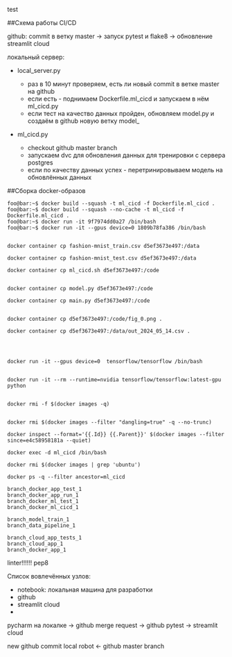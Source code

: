 test

##Схема работы CI/CD

github:
    commit в ветку master -> запуск pytest и flake8 -> обновление streamlit cloud


локальный сервер:

 - local_server.py
   - раз в 10 минут проверяем, есть ли новый commit в ветке master на github 
   - если есть - поднимаем Dockerfile.ml_cicd и запускаем в нём ml_cicd.py
   - если тест на качество данных пройден, обновляем model.py и создаём в github новую ветку model_<current datetime>
 
 - ml_cicd.py
   - checkout github master branch
   - запускаем dvc для обновления данных для тренировки с сервера postgres
   - если по качеству данных успех - перетринировываем модель на обновлённых данных 


##Сборка docker-образов

```console
foo@bar:~$ docker build --squash -t ml_cicd -f Dockerfile.ml_cicd .
foo@bar:~$ docker build --squash --no-cache -t ml_cicd -f Dockerfile.ml_cicd .
foo@bar:~$ docker run -it 9f7974dd0a27 /bin/bash
foo@bar:~$ docker run -it --gpus device=0 1809b78fa386 /bin/bash


docker container cp fashion-mnist_train.csv d5ef3673e497:/data

docker container cp fashion-mnist_test.csv d5ef3673e497:/data

docker container cp ml_cicd.sh d5ef3673e497:/code


docker container cp model.py d5ef3673e497:/code

docker container cp main.py d5ef3673e497:/code


docker container cp d5ef3673e497:/code/fig_0.png .

docker container cp d5ef3673e497:/data/out_2024_05_14.csv .




docker run -it --gpus device=0  tensorflow/tensorflow /bin/bash


docker run -it --rm --runtime=nvidia tensorflow/tensorflow:latest-gpu python


docker rmi -f $(docker images -q)


docker rmi $(docker images --filter "dangling=true" -q --no-trunc)

docker inspect --format='{{.Id}} {{.Parent}}' $(docker images --filter since=e4c58958181a --quiet)

docker exec -d ml_cicd /bin/bash

docker rmi $(docker images | grep 'ubuntu')

docker ps -q --filter ancestor=ml_cicd

```


	branch_docker_app_test_1
	branch_docker_app_run_1
	branch_docker_ml_test_1
	branch_docker_ml_cicd_1

	branch_model_train_1
	branch_data_pipeline_1
	
	branch_cloud_app_tests_1
	branch_cloud_app_1
	branch_docker_app_1

linter!!!!!!
pep8







Список вовлечённых узлов:
 - notebook: локальная машина для разработки
 - github
 - streamlit cloud
 - 


pycharm на локалке -> github merge request -> github pytest -> streamlit cloud

new github commit
local robot <- github master branch




